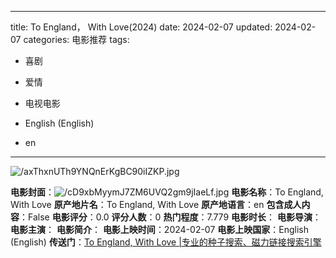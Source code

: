 
---
title: To England， With Love(2024)
date: 2024-02-07
updated: 2024-02-07
categories: 电影推荐
tags:

- 喜剧
- 爱情
- 电视电影

- English (English)
- en
---

<img src="https://image.tmdb.org/t/p/original/axThxnUTh9YNQnErKgBC90iIZKP.jpg" alt="/axThxnUTh9YNQnErKgBC90iIZKP.jpg" title="/axThxnUTh9YNQnErKgBC90iIZKP.jpg">

**电影封面**：<img src="https://image.tmdb.org/t/p/w200/cD9xbMyymJ7ZM6UVQ2gm9jIaeLf.jpg" alt="/cD9xbMyymJ7ZM6UVQ2gm9jIaeLf.jpg" title="/cD9xbMyymJ7ZM6UVQ2gm9jIaeLf.jpg">
**电影名称**：To England, With Love
**原产地片名**：To England, With Love
**原产地语言**：en
**包含成人内容**：False
**电影评分**：0.0
**评分人数**：0
**热门程度**：7.779
**电影时长**：
**电影导演**：
**电影主演**：
**电影简介**：
**电影上映时间**：2024-02-07
**电影上映国家**：English (English)
**传送门**：[To England, With Love |专业的种子搜索、磁力链接搜索引擎](https://movie.amd794.com:2083/?search=To%20England%2C%20With%20Love&ordering=&mode=match_phrase&page_size=10&page=1)

